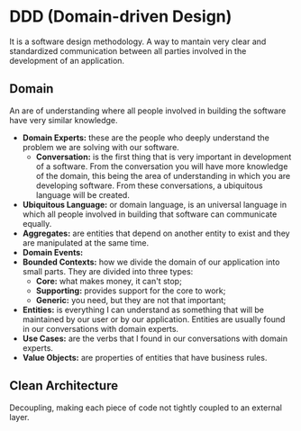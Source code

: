 # DDD (Domain-driven Design)

It is a software design methodology. A way to mantain very clear and standardized communication between all parties involved in the development of an application. 

## Domain

An are of understanding where all people involved in building the software have very similar knowledge.

- **Domain Experts:** these are the people who deeply understand the problem we are solving with our software.
  - **Conversation:** is the first thing that is very important in development of a software. From the conversation you will have more knowledge of the domain, this being the area of understanding in which you are developing software. From these conversations, a ubiquitous language will be created.
- **Ubiquitous Language:** or domain language, is an universal language in which all people involved in building that software can communicate equally.
- **Aggregates:** are entities that depend on another entity to exist and they are manipulated at the same time.
- **Domain Events:**
- **Bounded Contexts:** how we divide the domain of our application into small parts. They are divided into three types:
  - **Core:** what makes money, it can't stop;
  - **Supporting:** provides support for the core to work;
  - **Generic:** you need, but they are not that important;
- **Entities:** is everything I can understand as something that will be maintained by our user or by our application. Entities are usually found in our conversations with domain experts.
- **Use Cases:** are the verbs that I found in our conversations with domain experts.
- **Value Objects:** are properties of entities that have business rules.

## Clean Architecture

Decoupling, making each piece of code not tightly coupled to an external layer.
